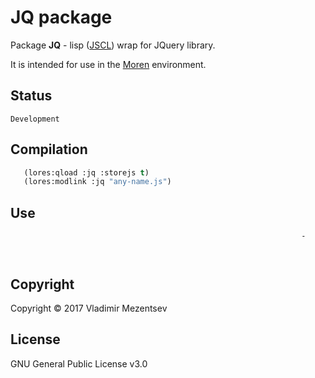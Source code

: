 # JQ package 

Package **JQ** - lisp ([JSCL][jscl]) wrap for JQuery library.

It is intended for use in the [Moren][moren] environment.

## Status

`Development`

## Compilation

```lisp
   (lores:qload :jq :storejs t)
   (lores:modlink :jq "any-name.js")
```

## Use
                                                                     -
```lisp



```

## Copyright
Copyright © 2017 Vladimir Mezentsev

## License
GNU General Public License v3.0


[jscl]: <https://github.com/jscl-project/jscl>
[moren]: <https://github.com/vlad-km/moren-electron>

